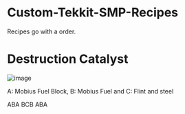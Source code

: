 # Custom-Tekkit-SMP-Recipes
Recipes go with a order.

# Destruction Catalyst
![image](https://github.com/user-attachments/assets/b429c2c2-3dbb-4a70-b268-918c8cc4321a)

A: Mobius Fuel Block, B: Mobius Fuel and C: Flint and steel

ABA
BCB
ABA

